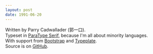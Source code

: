 ```yaml
---
layout: post
date: 1991-06-20
---
```

Written by Parry Cadwallader (郭一口).
<br/>
Typeset in <a href="http://www.paratype.com/public/">ParaType Serif</a>, because I'm all about minority languages.
<br/>
With support from <a href="http://twitter.github.io/bootstrap/">Bootstrap</a> and <a href="http://typeplate.com/">Typeplate</a>.
<br/>
Source is on <a href="http://github.com/parryc/parryblog/">GitHub</a>.  
